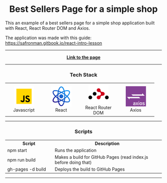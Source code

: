 <h1 align="center">Best Sellers Page for a simple shop</h1>

This an example of a best sellers page for a simple shop application built with React, React Router DOM and Axios.

The application was made with this guide: https://safronman.gitbook.io/react-intro-lesson

<hr>

<p align="center">
  <a href="https://altyalty.github.io/react-project-small-shop/">
    <strong>Link to the page</strong>
  </a>
</p>

<hr>

<h3 align="center" font-size='25px'>Tech Stack</h3>

<table align="center">
  <tr>
    <td align="center" width="106">
        <img src="./readme-images/javascript-icon.png" alt="icon" width="65" height="65" />
      <br>Javascript
    </td>
    <td align="center" width="106">
        <img src="./readme-images/react-icon.png" alt="icon" width="65" height="65" />
      <br>React
    </td>
    <td align="center" width="106">
        <img src="./readme-images/react-router-dom.png" alt="icon" width="65" height="65" />
      <br>React Router DOM
    </td>
    <td align="center" width="106">
        <img src="./readme-images/axios-icon.png" alt="icon" width="65" height="65" />
      <br>Axios
    </td>
  </tr>
</table>

<hr>

<h3 align="center" font-size='25px'>Scripts</h3>

<table align="center">
  <tr>
    <td align="center" width="200">
        <b>Script</b>
    </td>
    <td align="center" width="500">
        <b>Description</b>
    </td>
  </tr>

  <tr>
    <td width="200">
        npm start
    </td>
    <td width="300">
        Runs the application
    </td>
  </tr>

  <tr>
    <td>
        npm run build
    </td>
    <td>
        Makes a build for GitHub Pages (read index.js before doing that)
    </td>
  </tr>

  <tr>
    <td>
        gh-pages -d build
    </td>
    <td>
        Deploys the build to GitHub Pages
    </td>
  </tr>
</table>

<hr>